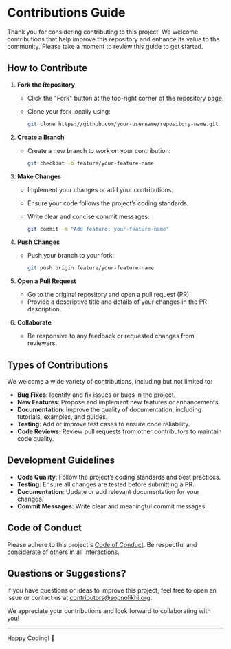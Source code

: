 # Contributions Guide

Thank you for considering contributing to this project! We welcome contributions that help improve this repository and enhance its value to the community. Please take a moment to review this guide to get started.

## How to Contribute

1. **Fork the Repository**

   - Click the "Fork" button at the top-right corner of the repository page.
   - Clone your fork locally using:

     ```bash
     git clone https://github.com/your-username/repository-name.git
     ```

2. **Create a Branch**

   - Create a new branch to work on your contribution:

     ```bash
     git checkout -b feature/your-feature-name
     ```

3. **Make Changes**

   - Implement your changes or add your contributions.
   - Ensure your code follows the project’s coding standards.
   - Write clear and concise commit messages:

     ```bash
     git commit -m "Add feature: your-feature-name"
     ```

4. **Push Changes**

   - Push your branch to your fork:

     ```bash
     git push origin feature/your-feature-name
     ```

5. **Open a Pull Request**

   - Go to the original repository and open a pull request (PR).
   - Provide a descriptive title and details of your changes in the PR description.

6. **Collaborate**
   - Be responsive to any feedback or requested changes from reviewers.

## Types of Contributions

We welcome a wide variety of contributions, including but not limited to:

- **Bug Fixes**: Identify and fix issues or bugs in the project.
- **New Features**: Propose and implement new features or enhancements.
- **Documentation**: Improve the quality of documentation, including tutorials, examples, and guides.
- **Testing**: Add or improve test cases to ensure code reliability.
- **Code Reviews**: Review pull requests from other contributors to maintain code quality.

## Development Guidelines

- **Code Quality**: Follow the project’s coding standards and best practices.
- **Testing**: Ensure all changes are tested before submitting a PR.
- **Documentation**: Update or add relevant documentation for your changes.
- **Commit Messages**: Write clear and meaningful commit messages.

## Code of Conduct

Please adhere to this project's [Code of Conduct](./code_of_conduct.md). Be respectful and considerate of others in all interactions.

## Questions or Suggestions?

If you have questions or ideas to improve this project, feel free to open an issue or contact us at [contributors@sopnolikhi.org](mailto:contributors@sopnolikhi.org).

We appreciate your contributions and look forward to collaborating with you!

---

Happy Coding! 🚀
